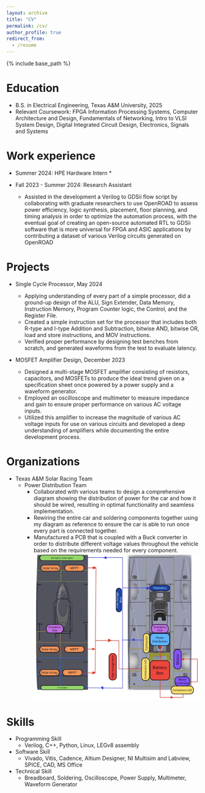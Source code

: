 ```yaml
---
layout: archive
title: "CV"
permalink: /cv/
author_profile: true
redirect_from:
  - /resume
---
```


{% include base_path %}

Education
======
* B.S. in Electrical Engineering, Texas A&M University, 2025
* Relevant Coursework: FPGA Information Processing Systems, Computer Architecture and Design, Fundamentals of Networking, Intro to VLSI System Design, Digital Integrated Circuit Design, Electronics, Signals and Systems
  
Work experience
======
* Summer 2024: HPE Hardware Intern
  * 

* Fall 2023 - Summer 2024: Research Assistant
  * Assisted in the development a Verilog to GDSii flow script by collaborating with graduate researchers to use OpenROAD to assess power efficiency, logic synthesis, placement, floor planning, and timing analysis in order to optimize the automation process, with the eventual goal of creating an open-source automated RTL to GDSii software that is more universal for FPGA and ASIC applications by contributing a dataset of various Verilog circuits generated on OpenROAD

Projects
======
* Single Cycle Processor, May 2024
    * Applying understanding of every part of a simple processor, did a ground-up design of the ALU, Sign Extender, Data Memory, Instruction Memory, Program Counter logic, the Control, and the Register File.
    * Created a simple instruction set for the processor that includes both R-type and I-type Addition and Subtraction, bitwise AND, bitwise OR, load and store instructions, and MOV instructions.
    * Verified proper performance by designing test benches from scratch, and generated waveforms from the test to evaluate latency.

* MOSFET Amplifier Design, December 2023
    * Designed a multi-stage MOSFET amplifier consisting of resistors, capacitors, and MOSFETs to produce the ideal trend given on a specification sheet once powered by a power supply and a waveform generator.
    * Employed an oscilloscope and multimeter to measure impedance and gain to ensure proper performance on various AC voltage inputs. 
    * Utilized this amplifier to increase the magnitude of various AC voltage inputs for use on various circuits and developed a deep understanding of amplifiers while documenting the entire development process.


Organizations
======
* Texas A&M Solar Racing Team
    * Power Distribution Team
      * Collaborated with various teams to design a comprehensive diagram showing the distribution of power for the car and how it should be wired, resulting in optimal functionality and seamless implementation.
      * Rewiring the entire car and soldering components together using my diagram as reference to ensure the car is able to run once every part is connected together.
      * Manufactured a PCB that is coupled with a Buck converter in order to distribute different voltage values throughout the vehicle based on the requirements needed for every component.
        <br/><img src = 'images/CarDiagram.jpg'>


Skills
======
* Programming Skill
  * Verilog, C++, Python, Linux, LEGv8 assembly
* Software Skill
  * Vivado, Vitis, Cadence, Altium Designer, NI Multisim and Labview, SPICE, CAD, MS Office
* Technical Skill
  * Breadboard, Soldering, Oscilloscope, Power Supply, Multimeter, Waveform Generator

  

